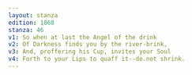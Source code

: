 ```yaml
---
layout: stanza
edition: 1868
stanza: 46
v1: So when at last the Angel of the drink
v2: Of Darkness finds you by the river-brink,
v3: And, proffering his Cup, invites your Soul
v4: Forth to your Lips to quaff it--do.not shrink.
---
```

